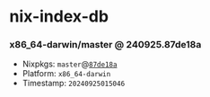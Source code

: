 # nix-index-db
### x86_64-darwin/master @ 240925.87de18a
- Nixpkgs: `master`@[`87de18a`](https://github.com/NixOS/nixpkgs/commit/87de18a3b5ba06f03962a5570f183b5ff30c47b2)
- Platform: `x86_64-darwin`
- Timestamp: `20240925015046`
